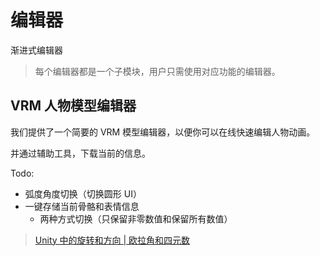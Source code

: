 # 编辑器

渐进式编辑器

> 每个编辑器都是一个子模块，用户只需使用对应功能的编辑器。

## VRM 人物模型编辑器

我们提供了一个简要的 VRM 模型编辑器，以便你可以在线快速编辑人物动画。

并通过辅助工具，下载当前的信息。

Todo:

- 弧度角度切换（切换圆形 UI）
- 一键存储当前骨骼和表情信息
  - 两种方式切换（只保留非零数值和保留所有数值）

> [Unity 中的旋转和方向 | 欧拉角和四元数](https://docs.unity3d.com/cn/2019.4/Manual/QuaternionAndEulerRotationsInUnity.html)
